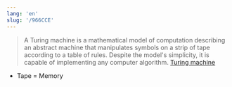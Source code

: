 ```yaml
---
lang: 'en'
slug: '/966CCE'
---
```


> A Turing machine is a mathematical model of computation describing an abstract machine that manipulates symbols on a strip of tape according to a table of rules. Despite the model's simplicity, it is capable of implementing any computer algorithm. [Turing machine](https://en.wikipedia.org/wiki/Turing_machine)

- Tape = Memory

<head>
  <html lang="en-US"/>
</head>
